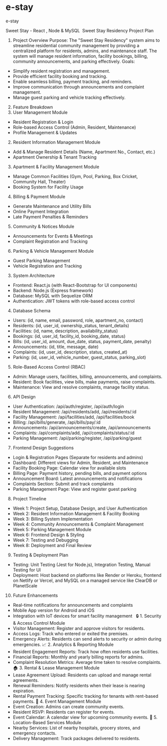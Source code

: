 # e-stay
e-stay

Sweet Stay - React , Node & MySQL  Sweet Stay Residency Project Plan
1. Project Overview
Purpose: The "Sweet Stay Residency" system aims to streamline residential community management by providing a centralized platform for residents, admins, and maintenance staff. The system will manage resident information, facility bookings, billing, community announcements, and parking effectively.
Goals:
* Simplify resident registration and management.
* Provide efficient facility booking and tracking.
* Enable seamless billing, payment tracking, and reminders.
* Improve communication through announcements and complaint management.
* Manage guest parking and vehicle tracking effectively.
2. Feature Breakdown
1. User Management Module
* Resident Registration & Login
* Role-based Access Control (Admin, Resident, Maintenance)
* Profile Management & Updates
2. Resident Information Management Module
* Add & Manage Resident Details (Name, Apartment No., Contact, etc.)
* Apartment Ownership & Tenant Tracking
3. Apartment & Facility Management Module
* Manage Common Facilities (Gym, Pool, Parking, Box Cricket, Community Hall, Theater)
* Booking System for Facility Usage
4. Billing & Payment Module
* Generate Maintenance and Utility Bills
* Online Payment Integration
* Late Payment Penalties & Reminders
5. Community & Notices Module
* Announcements for Events & Meetings
* Complaint Registration and Tracking
6. Parking & Vehicle Management Module
* Guest Parking Management
* Vehicle Registration and Tracking
3. System Architecture
* Frontend: React.js (with React-Bootstrap for UI components)
* Backend: Node.js (Express framework)
* Database: MySQL with Sequelize ORM
* Authentication: JWT tokens with role-based access control
4. Database Schema
* Users: (id, name, email, password, role, apartment_no, contact)
* Residents: (id, user_id, ownership_status, tenant_details)
* Facilities: (id, name, description, availability_status)
* Bookings: (id, user_id, facility_id, booking_date, status)
* Bills: (id, user_id, amount, due_date, status, payment_date, penalty)
* Announcements: (id, title, message, date)
* Complaints: (id, user_id, description, status, created_at)
* Parking: (id, user_id, vehicle_number, guest_status, parking_slot)
5. Role-Based Access Control (RBAC)
* Admin: Manage users, facilities, billing, announcements, and complaints.
* Resident: Book facilities, view bills, make payments, raise complaints.
* Maintenance: View and resolve complaints, manage facility status.
6. API Design
* User Authentication: /api/auth/register, /api/auth/login
* Resident Management: /api/residents/add, /api/residents/:id
* Facility Management: /api/facilities/add, /api/facilities/book
* Billing: /api/bills/generate, /api/bills/pay/:id
* Announcements: /api/announcements/create, /api/announcements
* Complaints: /api/complaints/add, /api/complaints/status/:id
* Parking Management: /api/parking/register, /api/parking/guest
7. Frontend Design Suggestions
* Login & Registration Pages (Separate for residents and admins)
* Dashboard: Different views for Admin, Resident, and Maintenance
* Facility Booking Page: Calendar view for available slots
* Billing Page: Payment history, pending bills, and payment options
* Announcement Board: Latest announcements and notifications
* Complaints Section: Submit and track complaints
* Parking Management Page: View and register guest parking
8. Project Timeline
* Week 1: Project Setup, Database Design, and User Authentication
* Week 2: Resident Information Management & Facility Booking
* Week 3: Billing System Implementation
* Week 4: Community Announcements & Complaint Management
* Week 5: Parking Management Module
* Week 6: Frontend Design & Styling
* Week 7: Testing and Debugging
* Week 8: Deployment and Final Review
9. Testing & Deployment Plan
* Testing: Unit Testing (Jest for Node.js), Integration Testing, Manual Testing for UI
* Deployment: Host backend on platforms like Render or Heroku, frontend on Netlify or Vercel, and MySQL on a managed service like ClearDB or PlanetScale
10. Future Enhancements
* Real-time notifications for announcements and complaints
* Mobile App version for Android and iOS
* Integration with IoT devices for smart facility management
  🔒 1. Security & Access Control Module
* Visitor Management: Register and approve visitors for residents.
* Access Logs: Track who entered or exited the premises.
* Emergency Alerts: Residents can send alerts to security or admin during emergencies.
📈 2. Analytics & Reporting Module
* Resident Engagement Reports: Track how often residents use facilities.
* Financial Reports: Monthly and yearly billing reports for admins.
* Complaint Resolution Metrics: Average time taken to resolve complaints.
🏠 3. Rental & Lease Management Module
* Lease Agreement Upload: Residents can upload and manage rental agreements.
* Renewal Reminders: Notify residents when their lease is nearing expiration.
* Rental Payment Tracking: Specific tracking for tenants with rent-based payments.
📅 4. Event Management Module
* Event Creation: Admins can create community events.
* Resident RSVP: Residents can register for events.
* Event Calendar: A calendar view for upcoming community events.
📍 5. Location-Based Services Module
* Nearby Services: List of nearby hospitals, grocery stores, and emergency contacts.
* Delivery Management: Track packages delivered to residents.

